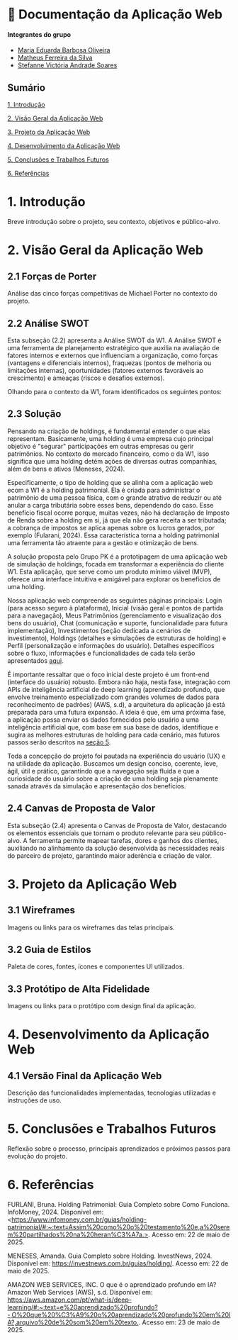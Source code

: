 # 📄 Documentação da Aplicação Web

#### Integrantes do grupo


- <a href="https://www.linkedin.com/in/maria-eduarda-barbosa-514a64215/">Maria Eduarda Barbosa Oliveira</a>
- <a href="https://www.linkedin.com/in/matheusferreiradasilva-/">Matheus Ferreira da Silva</a>
- <a href="https://www.linkedin.com/in/stefanne-soares-9b31a8256/">Stefanne Victória Andrade Soares</a>


## Sumário

[1. Introdução](#c1)

[2. Visão Geral da Aplicação Web](#c2)

[3. Projeto da Aplicação Web](#c3)

[4. Desenvolvimento da Aplicação Web](#c4)

[5. Conclusões e Trabalhos Futuros](#c5)

[6. Referências](#c6)

# <a name="c1"></a>1. Introdução

Breve introdução sobre o projeto, seu contexto, objetivos e público-alvo.



# <a name="c2"></a>2. Visão Geral da Aplicação Web

## 2.1 Forças de Porter

Análise das cinco forças competitivas de Michael Porter no contexto do projeto.

## 2.2 Análise SWOT

Esta subseção (2.2) apresenta a Análise SWOT da W1. A Análise SWOT é uma ferramenta de planejamento estratégico que auxilia na avaliação de fatores internos e externos que influenciam a organização, como forças (vantagens e diferenciais internos), fraquezas (pontos de melhoria ou limitações internas), oportunidades (fatores externos favoráveis ao crescimento) e ameaças (riscos e desafios externos).

Olhando para o contexto da W1, foram identificados os seguintes pontos:

## 2.3 Solução

Pensando na criação de holdings, é fundamental entender o que elas representam. Basicamente, uma holding é uma empresa cujo principal objetivo é "segurar" participações em outras empresas ou gerir patrimônios. No contexto do mercado financeiro, como o da W1, isso significa que uma holding detém ações de diversas outras companhias, além de bens e ativos (Meneses, 2024).

Especificamente, o tipo de holding que se alinha com a aplicação web ecom a W1 é a holding patrimonial. Ela é criada para administrar o patrimônio de uma pessoa física, com o grande atrativo de reduzir ou até anular a carga tributária sobre esses bens, dependendo do caso. Esse benefício fiscal ocorre porque, muitas vezes, não há declaração de Imposto de Renda sobre a holding em si, já que ela não gera receita a ser tributada; a cobrança de impostos se aplica apenas sobre os lucros gerados, por exemplo (Fularani, 2024). Essa característica torna a holding patrimonial uma ferramenta tão atraente para a gestão e otimização de bens.

A solução proposta pelo Grupo PK é a prototipagem de uma aplicação web de simulação de holdings, focada em transformar a experiência do cliente W1. Esta aplicação, que serve como um produto mínimo viável (MVP), oferece uma interface intuitiva e amigável para explorar os benefícios de uma holding.

Nossa aplicação web compreende as seguintes páginas principais: Login (para acesso seguro à plataforma), Inicial (visão geral e pontos de partida para a navegação), Meus Patrimônios (gerenciamento e visualização dos bens do usuário), Chat (comunicação e suporte, funcionalidade para futura implementação), Investimentos (seção dedicada a cenários de investimento), Holdings (detalhes e simulações de estruturas de holding) e Perfil (personalização e informações do usuário). Detalhes específicos sobre o fluxo, informações e funcionalidades de cada tela serão apresentados [aqui](#41-versão-final-da-aplicação-web).

É importante ressaltar que o foco inicial deste projeto é um front-end (interface do usuário) robusto. Embora não haja, nesta fase, integração com APIs de inteligência artificial de deep learning (aprendizado profundo, que envolve treinamento especializado com grandes volumes de dados para reconhecimento de padrões) (AWS, s.d), a arquitetura da aplicação já está preparada para uma futura expansão. A ideia é que, em uma próxima fase, a aplicação possa enviar os dados fornecidos pelo usuário a uma inteligência artificial que, com base em sua base de dados, identifique e sugira as melhores estruturas de holding para cada cenário, mas futuros passos serão descritos na [seção 5](#5-conclusões-e-trabalhos-futuros).

Toda a concepção do projeto foi pautada na experiência do usuário (UX) e na utilidade da aplicação. Buscamos um design conciso, coerente, leve, ágil, útil e prático, garantindo que a navegação seja fluida e que a curiosidade do usuário sobre a criação de uma holding seja plenamente sanada através da simulação e apresentação dos benefícios.


## 2.4 Canvas de Proposta de Valor

Esta subseção (2.4) apresenta o Canvas de Proposta de Valor, destacando os elementos essenciais que tornam o produto relevante para seu público-alvo.  A ferramenta permite mapear tarefas, dores e ganhos dos clientes, auxiliando no alinhamento da solução desenvolvida às necessidades reais do parceiro de projeto, garantindo maior aderência e criação de valor.


# <a name="c3"></a>3. Projeto da Aplicação Web

## 3.1 Wireframes

Imagens ou links para os wireframes das telas principais.

## 3.2 Guia de Estilos

Paleta de cores, fontes, ícones e componentes UI utilizados.

## 3.3 Protótipo de Alta Fidelidade

Imagens ou links para o protótipo com design final da aplicação.



# <a name="c4"></a>4. Desenvolvimento da Aplicação Web

## 4.1 Versão Final da Aplicação Web

Descrição das funcionalidades implementadas, tecnologias utilizadas e instruções de uso.



# <a name="c5"></a>5. Conclusões e Trabalhos Futuros

Reflexão sobre o processo, principais aprendizados e próximos passos para evolução do projeto.



# <a name="c6"></a>6. Referências


FURLANI, Bruna. Holding Patrimonial: Guia Completo sobre Como Funciona. InfoMoney, 2024. Disponível em: &lt;https://www.infomoney.com.br/guias/holding-patrimonial/#:~:text=Assim%20como%20o%20testamento%20e,a%20serem%20partilhados%20na%20heran%C3%A7a.>. Acesso em: 22 de maio de 2025.

MENESES, Amanda. Guia Completo sobre Holding. InvestNews, 2024. Disponível em: https://investnews.com.br/guias/holding/. Acesso em: 22 de maio de 2025.

AMAZON WEB SERVICES, INC. O que é o aprendizado profundo em IA? Amazon Web Services (AWS), s.d. Disponível em: <https://aws.amazon.com/pt/what-is/deep-learning/#:~:text=e%20aprendizado%20profundo?-,O%20que%20%C3%A9%20o%20aprendizado%20profundo%20em%20IA?,arquivo%20de%20som%20em%20texto.>. Acesso em: 23 de maio de 2025.